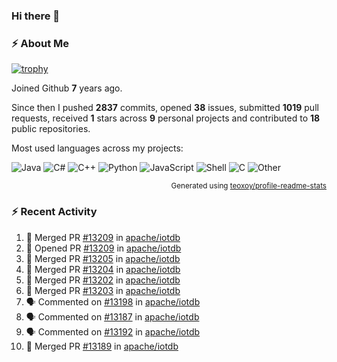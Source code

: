 ### Hi there 👋

### :zap: About Me

[![trophy](https://github-profile-trophy.vercel.app/?username=HTHou&theme=onedark)](https://github.com/ryo-ma/github-profile-trophy)
   
Joined Github **7** years ago.

Since then I pushed **2837** commits, opened **38** issues, submitted **1019** pull requests, received **1** stars across **9** personal projects and contributed to **18** public repositories.

Most used languages across my projects:

![Java](https://img.shields.io/static/v1?style=flat-square&label=%E2%A0%80&color=555&labelColor=%23b07219&message=Java%EF%B8%B189.6%25)
![C#](https://img.shields.io/static/v1?style=flat-square&label=%E2%A0%80&color=555&labelColor=%23178600&message=C%23%EF%B8%B13.9%25)
![C++](https://img.shields.io/static/v1?style=flat-square&label=%E2%A0%80&color=555&labelColor=%23f34b7d&message=C%2B%2B%EF%B8%B12.7%25)
![Python](https://img.shields.io/static/v1?style=flat-square&label=%E2%A0%80&color=555&labelColor=%233572A5&message=Python%EF%B8%B10.7%25)
![JavaScript](https://img.shields.io/static/v1?style=flat-square&label=%E2%A0%80&color=555&labelColor=%23f1e05a&message=JavaScript%EF%B8%B10.5%25)
![Shell](https://img.shields.io/static/v1?style=flat-square&label=%E2%A0%80&color=555&labelColor=%2389e051&message=Shell%EF%B8%B10.4%25)
![C](https://img.shields.io/static/v1?style=flat-square&label=%E2%A0%80&color=555&labelColor=%23555555&message=C%EF%B8%B10.4%25)
![Other](https://img.shields.io/static/v1?style=flat-square&label=%E2%A0%80&color=555&labelColor=%23ededed&message=Other%EF%B8%B11.4%25)

<p align="right"><sub>Generated using <a href="https://github.com/marketplace/actions/profile-readme-stats">teoxoy/profile-readme-stats</a></sub></p>


<!--![](https://github.com/HTHou/HTHou/blob/output/github-contribution-grid-snake.svg)-->

<!--![Haonan Hou's github stats](https://github-readme-stats.vercel.app/api?username=HTHou&count_private=true&show_icons=true&theme=onedark)-->

<!--![Haonan Hou's wakatime stats](https://github-readme-stats.vercel.app/api/wakatime?username=HTHou&layout=compact&theme=onedark)-->

<!--![Top Langs](https://github-readme-stats.vercel.app/api/top-langs/?username=HTHou&theme=onedark&layout=compact)-->

### :zap: Recent Activity
<!--START_SECTION:activity-->
1. 🎉 Merged PR [#13209](https://github.com/apache/iotdb/pull/13209) in [apache/iotdb](https://github.com/apache/iotdb)
2. 💪 Opened PR [#13209](https://github.com/apache/iotdb/pull/13209) in [apache/iotdb](https://github.com/apache/iotdb)
3. 🎉 Merged PR [#13205](https://github.com/apache/iotdb/pull/13205) in [apache/iotdb](https://github.com/apache/iotdb)
4. 🎉 Merged PR [#13204](https://github.com/apache/iotdb/pull/13204) in [apache/iotdb](https://github.com/apache/iotdb)
5. 🎉 Merged PR [#13202](https://github.com/apache/iotdb/pull/13202) in [apache/iotdb](https://github.com/apache/iotdb)
6. 🎉 Merged PR [#13203](https://github.com/apache/iotdb/pull/13203) in [apache/iotdb](https://github.com/apache/iotdb)
7. 🗣 Commented on [#13198](https://github.com/apache/iotdb/issues/13198#issuecomment-2293121810) in [apache/iotdb](https://github.com/apache/iotdb)
8. 🗣 Commented on [#13187](https://github.com/apache/iotdb/issues/13187#issuecomment-2292605545) in [apache/iotdb](https://github.com/apache/iotdb)
9. 🗣 Commented on [#13192](https://github.com/apache/iotdb/issues/13192#issuecomment-2292604755) in [apache/iotdb](https://github.com/apache/iotdb)
10. 🎉 Merged PR [#13189](https://github.com/apache/iotdb/pull/13189) in [apache/iotdb](https://github.com/apache/iotdb)
<!--END_SECTION:activity-->

<!--
**HTHou/HTHou** is a ✨ _special_ ✨ repository because its `README.md` (this file) appears on your GitHub profile.

Here are some ideas to get you started:

- 🔭 I’m currently working on ...
- 🌱 I’m currently learning ...
- 👯 I’m looking to collaborate on ...
- 🤔 I’m looking for help with ...
- 💬 Ask me about ...
- 📫 How to reach me: ...
- 😄 Pronouns: ...
- ⚡ Fun fact: ...
-->
